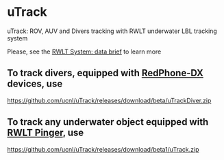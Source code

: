 # uTrack
uTrack: ROV, AUV and Divers tracking with RWLT underwater LBL tracking system

Please, see the [RWLT System: data brief](https://docs.unavlab.com/documentation/EN/RWLT/RWLT_DataBrief_en.html) to learn more

## To track divers, equipped with [RedPhone-DX](https://docs.unavlab.com/documentation/EN/RedPhone/RedPhone_DX_Specification_en.html) devices, use
https://github.com/ucnl/uTrack/releases/download/beta/uTrackDiver.zip

## To track any underwater object equipped with [RWLT Pinger](https://docs.unavlab.com/documentation/EN/RWLT/RWLT_Pinger_Specification_en.html), use
https://github.com/ucnl/uTrack/releases/download/beta1/uTrack.zip

